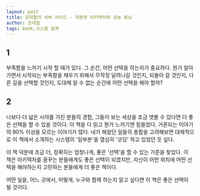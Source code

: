 ```yaml
---
layout: post
title: 조대협의 서버 사이드 - 대용량 아키텍처와 성능 튜닝
author: 조대협
tags: book,시스템 설계
---
```


## 1
부족함을 느끼기 시작 할 때가 있다. 그 순간, 어떤 선택을 하는지가 중요하다. 뭔가 알아가면서 시작되는 부족함을 채우기 위해서 무작정 달려나갈 것인지, 되돌아 갈 것인지, 다른 길을 선택할 것인지, 도대체 알 수 없는 순간에 어떤 선택을 해야 할까?

## 2
나보다 더 넓은 시야를 가진 분들의 경험, 그들이 보는 세상을 조금 엿볼 수 있다면 더 좋은 선택을 할 수 있을 것이다. 이 책을 다 읽고 뭔가 느끼기엔 힘들었다. 거론되는 이야기의 90% 이상을 모르는 이야기가 많다. 내가 해왔던 일들의 총합을 고려해보면 대체적으로 이 책에서 소개하는 시스템의 '일부분'을 열심히 '코딩' 하고 있었던 듯 싶다.

이 책 덕분에 조금 더, 정확히는 엄청나게, 좋은 '선택'을 할 수 있는 기준을 찾았다. 이 책은 아키텍처를 꿈꾸는 분들에게도 좋은 선택이 되겠지만, 자신이 어떤 위치에 어떤 선택을 해야하는지 고민하는 분들에게 더 좋은 책이다.

어떤 일을, 어느 곳에서, 어떻게, 누구와 함께 하는지 알고 싶다면 이 책은 좋은 선택이 될 것이다.

